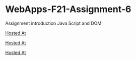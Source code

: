 # WebApps-F21-Assignment-6
Assignment introduction Java Script and DOM

[Hosted At](https://44-563-webapps-f21.github.io/webapps-f21-assignment-6-NWMSU-SN/pass.html)

[Hosted At](https://44-563-webapps-f21.github.io/webapps-f21-assignment-6-NWMSU-SN/arithmetic.html)

[Hosted At](https://44-563-webapps-f21.github.io/webapps-f21-assignment-6-NWMSU-SN/car.html)
